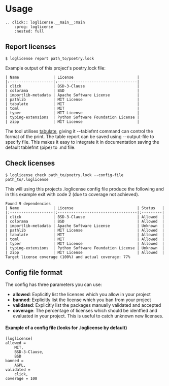 # Usage

```{eval-rst}
.. click:: loglicense.__main__:main
    :prog: loglicense
    :nested: full
```

## Report licenses

```console
$ loglicense report path_to/poetry.lock
```

Example output of this project's poetry.lock file:

```
| Name               | License                            |
|:-------------------|:-----------------------------------|
| click              | BSD-3-Clause                       |
| colorama           | BSD                                |
| importlib-metadata | Apache Software License            |
| pathlib            | MIT License                        |
| tabulate           | MIT                                |
| toml               | MIT                                |
| typer              | MIT License                        |
| typing-extensions  | Python Software Foundation License |
| zipp               | MIT License                        |
```

The tool utilises [tabulate], giving it --tablefmt command can control
the format of the print. The table report can be saved using --output-file
to specify file. This makes it easy to integrate it in documentation
saving the default tablefmt (pipe) to .md file.

## Check licenses

```console
$ loglicense check path_to/poetry.lock --config-file path_to/.loglicense
```

This will using this projects .loglicense config file produce the following
and in this example exit with code 2 (due to coverage not achieved).

```
Found 9 dependencies
| Name               | License                            | Status   |
|:-------------------|:-----------------------------------|:---------|
| click              | BSD-3-Clause                       | Allowed  |
| colorama           | BSD                                | Allowed  |
| importlib-metadata | Apache Software License            | Unknown  |
| pathlib            | MIT License                        | Allowed  |
| tabulate           | MIT                                | Allowed  |
| toml               | MIT                                | Allowed  |
| typer              | MIT License                        | Allowed  |
| typing-extensions  | Python Software Foundation License | Unknown  |
| zipp               | MIT License                        | Allowed  |
Target license coverage (100%) and actual coverage: 77%
```

## Config file format

The config has three parameters you can use:

- **allowed**: Explicitly list the licenses which you allow in your project
- **banned**: Explicitly list the license which you ban from your project
- **validated**: Explicitly list the packages manually validated and accepted
- **coverage**: The percentage of licenses which should be identfied and evaluated in your project. This is useful to catch unknown new licenses.

#### Example of a config file (looks for .loglicense by default)

```
[loglicense]
allowed =
    MIT,
    BSD-3-Clause,
    BSD
banned =
    AGPL,
validated =
    click,
coverage = 100
```

[tabulate]: https://github.com/astanin/python-tabulate
